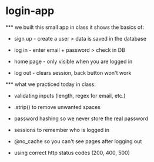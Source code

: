 # login-app

\*\*\* we built this small app in class it shows the basics of:

- sign up - create a user > data is saved in the database

- log in - enter email + password > check in DB

- home page - only visible when you are logged in

- log out - clears session, back button won't work

\*\*\* what we practiced today in class:

- validating inputs (length, regex for email, etc.)

- .strip() to remove unwanted spaces

- password hashing so we never store the real password

- sessions to remember who is logged in

- @no_cache so you can't see pages after logging out

- using correct http status codes (200, 400, 500)
